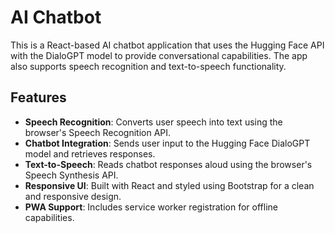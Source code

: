 # AI Chatbot

This is a React-based AI chatbot application that uses the Hugging Face API with the DialoGPT model to provide conversational capabilities. The app also supports speech recognition and text-to-speech functionality.

## Features

- **Speech Recognition**: Converts user speech into text using the browser's Speech Recognition API.
- **Chatbot Integration**: Sends user input to the Hugging Face DialoGPT model and retrieves responses.
- **Text-to-Speech**: Reads chatbot responses aloud using the browser's Speech Synthesis API.
- **Responsive UI**: Built with React and styled using Bootstrap for a clean and responsive design.
- **PWA Support**: Includes service worker registration for offline capabilities.
